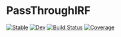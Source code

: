 # PassThroughIRF

[![Stable](https://img.shields.io/badge/docs-stable-blue.svg)](https://gionikola.github.io/PassThroughIRF.jl/stable/)
[![Dev](https://img.shields.io/badge/docs-dev-blue.svg)](https://gionikola.github.io/PassThroughIRF.jl/dev/)
[![Build Status](https://github.com/gionikola/PassThroughIRF.jl/actions/workflows/CI.yml/badge.svg?branch=main)](https://github.com/gionikola/PassThroughIRF.jl/actions/workflows/CI.yml?query=branch%3Amain)
[![Coverage](https://codecov.io/gh/gionikola/PassThroughIRF.jl/branch/master/graph/badge.svg)](https://codecov.io/gh/gionikola/PassThroughIRF.jl)
